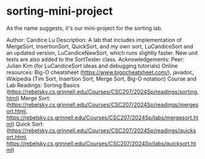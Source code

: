 # sorting-mini-project
As the name suggests, it's our mini-project for the sorting lab.

Author: Candice Lu
Description: A lab that includes implementation of MergeSort, InsertionSort, QuickSort, and my own sort, LuCandiceSort and an updated version, LuCandiceNewSort, which runs slightly faster. New unit tests are also added to the SortTester class.
Acknowledgements:
    Peer: Julian Kim (for LuCandiceSort ideas and debugging tutorials)
    Online resources: Big-O cheatsheet (https://www.bigocheatsheet.com/),
        javadoc, Wikipedia (Tim Sort, Insertion Sort, Merge Sort, Big-O notation)
    Course and Lab Readings: 
        Sorting Basics (https://rebelsky.cs.grinnell.edu/Courses/CSC207/2024Sp/readings/sorting.html)
        Merge Sort: (https://rebelsky.cs.grinnell.edu/Courses/CSC207/2024Sp/readings/mergesort.html, https://rebelsky.cs.grinnell.edu/Courses/CSC207/2024Sp/labs/mergesort.html)
        Quick Sort: (https://rebelsky.cs.grinnell.edu/Courses/CSC207/2024Sp/readings/quicksort.html, https://rebelsky.cs.grinnell.edu/Courses/CSC207/2024Sp/labs/quicksort.html)



